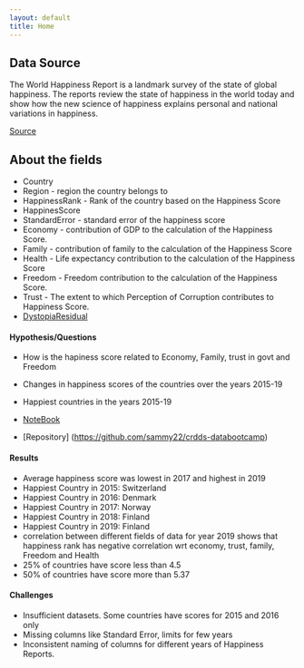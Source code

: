 ```yaml
---
layout: default
title: Home
---
```


## Data Source 
The World Happiness Report is a landmark survey of the state of global happiness. The reports review the state of happiness in the world today and show how the new science of happiness explains personal and national variations in happiness.

[Source](https://www.kaggle.com/unsdsn/world-happiness)

## About the fields 
- Country 
- Region - region the country belongs to 
- HappinessRank - Rank of the country based on the Happiness Score
- HappinesScore 
- StandardError - standard error of the happiness score 
- Economy -  contribution of GDP to the calculation of the Happiness Score.
- Family -  contribution of family to the calculation of the Happiness Score
- Health -  Life expectancy contribution to the calculation of the Happiness Score
- Freedom -  Freedom contribution to the calculation of the Happiness Score.
- Trust  - The extent to which Perception of Corruption contributes to Happiness Score.
- [DystopiaResidual](https://worldhappiness.report/faq/)

    
#### Hypothesis/Questions
- How is the hapiness score related to Economy, Family, trust in govt and Freedom 
- Changes in happiness scores of the countries over the years 2015-19
- Happiest countries in the years 2015-19


- [NoteBook](https://sammy22.github.io/crdds-databootcamp/notebook.html)
- [Repository] (https://github.com/sammy22/crdds-databootcamp)

#### Results
- Average happiness score was lowest in 2017 and highest in 2019 
- Happiest Country in 2015: Switzerland
- Happiest Country in 2016: Denmark
- Happiest Country in 2017: Norway
- Happiest Country in 2018: Finland
- Happiest Country in 2019: Finland
- correlation between different fields of data for year 2019 shows that happiness rank has negative correlation wrt economy, trust, family, Freedom and Health 
- 25% of countries have score less than 4.5
- 50% of countries have score more than 5.37

#### Challenges
- Insufficient datasets. Some countries have scores for 2015 and 2016 only
- Missing columns like Standard Error, limits for few years 
- Inconsistent naming of columns for different years of Happiness Reports.

